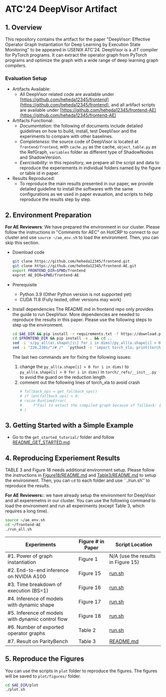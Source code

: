 # ATC'24 DeepVisor Artifact

## 1. Overview
This repository contains the artifact for the paper "DeepVisor: Effective Operator Graph Instantiation for Deep Learning by Execution State Monitoring" to be appeared in USENIX ATC'24. DeepVisor is a JIT compiler for PyTorch programs. It can extract the operator graph from PyTorch programs and optimize the graph with a wide range of deep learning graph compilers.

### Evaluation Setup
* Artifacts Available:
    * All DeepVisor related code are available under [https://github.com/heheda12345/frontend](https://github.com/heheda12345/frontend), and all artifact scripts are available under [https://github.com/heheda12345/frontend-AE](https://github.com/heheda12345/frontend-AE)
* Artifacts Functional:
    * *Documentation*: the following of documents include detailed guidelines on how to build, install, test DeepVisor and the experiments to compare with other baselines.
    * *Completeness*: the source code of DeepVisor is located at ``frontend/frontend``, with `cache.py` as the cache, `object_table.py` as the RefGraph, `variables` folder as different type of ShadowNodes and ShadowVersion. 
    * *Exercisability*: in this repository, we prepare all the script and data to reproduce the experiements in individual folders named by the figure or table id in paper.
* Results Reproduced:
    * To reproduce the main results presented in our paper, we provide detailed guideline to install the softwares with the same configurations as we used in paper evauation, and scripts to help reproduce the results step by step.


## 2. Environment Preparation

**For AE Reviewers**:
We have prepared the environment in our cluster. Please follow the instructions in "Comments for AEC" on HotCRP to connect to our cluster and use `source ~/ae_env.sh` to load the environment. Then, you can skip this section.

* Download code
    ```bash
    git clone https://github.com/heheda12345/frontend.git
    git clone https://github.com/heheda12345/frontend-AE.git
    export FRONTEND_DIR=$PWD/frontend
    exprot AE_DIR=$PWD/frontend-AE
    ```

* Prerequisite
    * Python 3.9 (Other Python version is not supported yet)
    * CUDA 11.8 (Fully tested, other versions may work)

* Install dependencies
The README.md in frontend repo only provides the guide to run DeepVisor. More dependencies are needed to reproduce the results in this paper. Please use the following steps to step up the environment.

    ```bash
    cd $AE_DIR && pip install -r requirements.txt -f https://download.pytorch.org/whl/torch_stable.html && cd ..
    cd $FRONTEND_DIR && pip install -e . && cd ..
    sed -i 's/py_all(a\.shape\[i\] for i in dims)/py_all(a.shape[i] > 0 for i in dims)/g' `python3 -c 'import torch; print(torch.__path__[0])'`/_refs/__init__.py
    sed -i "226,230s/^/# /"  `python3 -c 'import torch_xla; print(torch_xla.__path__[0])'`/core/dynamo_bridge.py
    ```

    The last two commands are for fixing the following issues:
    1. change the `py_all(a.shape[i] > 0 for i in dims)` to `py_all(a.shape[i] > 0 for i in dims)` in `torch/_refs/__init__.py` to avoid the guard on the reduction length
    2. comment out the following lines of torch_xla to avoid crash
        ```python
        # fallback_ops = get_fallback_ops()
        # if len(fallback_ops) > 0:
        # raise RuntimeError(
        #     f"Fail to extact the compiled graph because of fallback: {','.join(fallback_ops)}"
        # )
        ```

## 3. Getting Started with a Simple Example
* Go to the `get_started_tutorial/` folder and follow [README_GET_STARTED.md](get_started_tutorial/README.md).

## 4. Reproducing Experiement Results

TABLE 3 and Figure 18 needs additional environment setup. Please follow the instructions in [Figure18/README.md](Figure18/README.md) and [Table3/README.md](Table3/README.md) to setup the environment. Then, you can ``cd`` to each folder and use ``./run.sh'' to reproduce the results.

**For AE Reviewers:**: we have already setup the environment for DeepVisor and all experemetns in our cluster. You can use the following command to load the environment and run all experiments (except Table 3, which requires a long time).

```bash
source ~/ae_env.sh
cd ~/frontend-AE
./run_all.sh
```

| Experiments   | Figure # in Paper |  Script Location |
| -----------     | -----------  |  ----------- |
| #1. Power of graph instantiation | Figure 1 | N/A (use the results in Figure 15) |
| #2. End-to-end inference on NVIDIA A100 | Figure 15 | [run.sh](Figure15/run.sh) |
| #3. Time breakdown of execution (BS=1) | Figure 16 | [run.sh](Figure16/run.sh) |
| #4. Inference of models with dynamic shape | Figure 17 | [run.sh](Figure17/run.sh) |
| #5. Inference of models with dynamic control flow | Figure 18 | [run.sh](Figure18/run.sh) |
| #6. Number of exported operator graphs | Table 2 | [run.sh](Table2/run.sh) |
| #7. Result on ParityBench | Table 3 | [README.md](Table3/README.md) |

## 5. Reproduce the Figures
You can use the scripts in ``plot`` folder to reproduce the figures. The figures will be saved to `plot/figures/` folder.

```bash
cd $AE_DIR/plot
./plot.sh
```